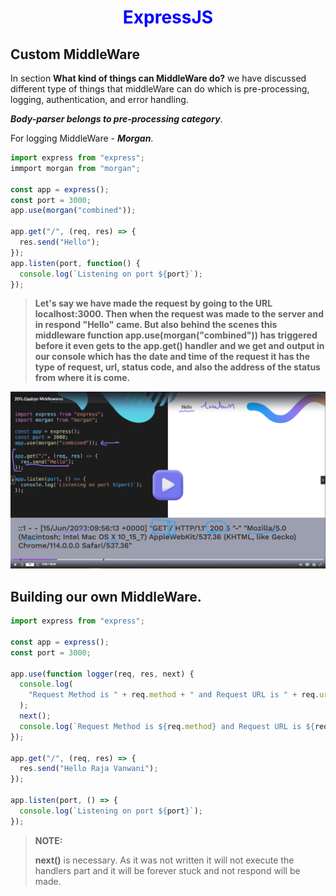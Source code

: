 <h1 align="center" style="color: blue;">ExpressJS</h1>

## Custom MiddleWare

In section **What kind of things can MiddleWare do?** we have discussed different type of things that middleWare can do which is pre-processing, logging, authentication, and error handling.

**_Body-parser belongs to pre-processing category_**.

For logging MiddleWare - **_Morgan_**.

```js
import express from "express";
immport morgan from "morgan";

const app = express();
const port = 3000;
app.use(morgan("combined"));

app.get("/", (req, res) => {
  res.send("Hello");
});
app.listen(port, function() {
  console.log(`Listening on port ${port}`);
});
```

> **Let's say we have made the request by going to the URL localhost:3000. Then when the request was made to the server and in respond "Hello" came. But also behind the scenes this middleware function **app.use(morgan("combined"))** has triggered before it even gets to the app.get() handler and we get and output in our console which has the date and time of the request it has the type of request, url, status code, and also the address of the status from where it is come.**

<img src="./images/Morgan_middleware.PNG" alt="Morgan_middleware" >

## Building our own MiddleWare.

```js
import express from "express";

const app = express();
const port = 3000;

app.use(function logger(req, res, next) {
  console.log(
    "Request Method is " + req.method + " and Request URL is " + req.url,
  );
  next();
  console.log(`Request Method is ${req.method} and Request URL is ${req.url}`);
});

app.get("/", (req, res) => {
  res.send("Hello Raja Vanwani");
});

app.listen(port, () => {
  console.log(`Listening on port ${port}`);
});
```

> **NOTE:**
>
> **next()** is necessary. As it was not written it will not execute the handlers part and it will be forever stuck and not respond will be made.
